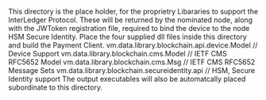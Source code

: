 
This directory is the place holder, for the proprietry Libararies to support the InterLedger Protocol.
These will be returned by the nominated node, along with the JWToken registration file, required to bind the device to the node HSM Secure Identity.
Place the four supplied dll files inside this directory and build the Payment Client.
vm.data.library.blockchain.api.device.Model // Device Support
vm.data.library.blockchain.cms.Model        // IETF CMS RFC5652 Model
vm.data.library.blockchain.cms.Msg          // IETF CMS RFC5652 Message Sets
vm.data.library.blockchain.secureidentity.api  // HSM, Secure Identity support
The output executables will also be automatcally placed subordinate to this directory.
